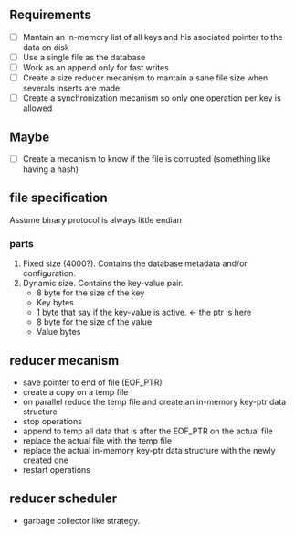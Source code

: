 ## Requirements

- [ ] Mantain an in-memory list of all keys and his asociated pointer to the data on disk
- [ ] Use a single file as the database
- [ ] Work as an append only for fast writes
- [ ] Create a size reducer mecanism to mantain a sane file size when severals inserts are made
- [ ] Create a synchronization mecanism so only one operation per key is allowed

## Maybe
- [ ] Create a mecanism to know if the file is corrupted (something like having a hash)

## file specification
Assume binary protocol is always little endian 

### parts
1. Fixed size (4000?). Contains the database metadata and/or configuration.
2. Dynamic size. Contains the key-value pair.
   - 8 byte for the size of the key
   - Key bytes
   - 1 byte that say if the key-value is active. <- the ptr is here
   - 8 byte for the size of the value
   - Value bytes

## reducer mecanism
- save pointer to end of file (EOF_PTR)
- create a copy on a temp file
- on parallel reduce the temp file and create an in-memory key-ptr data structure
- stop operations
- append to temp all data that is after the EOF_PTR on the actual file
- replace the actual file with the temp file
- replace the actual in-memory key-ptr data structure with the newly created one
- restart operations
 
## reducer scheduler
- garbage collector like strategy.